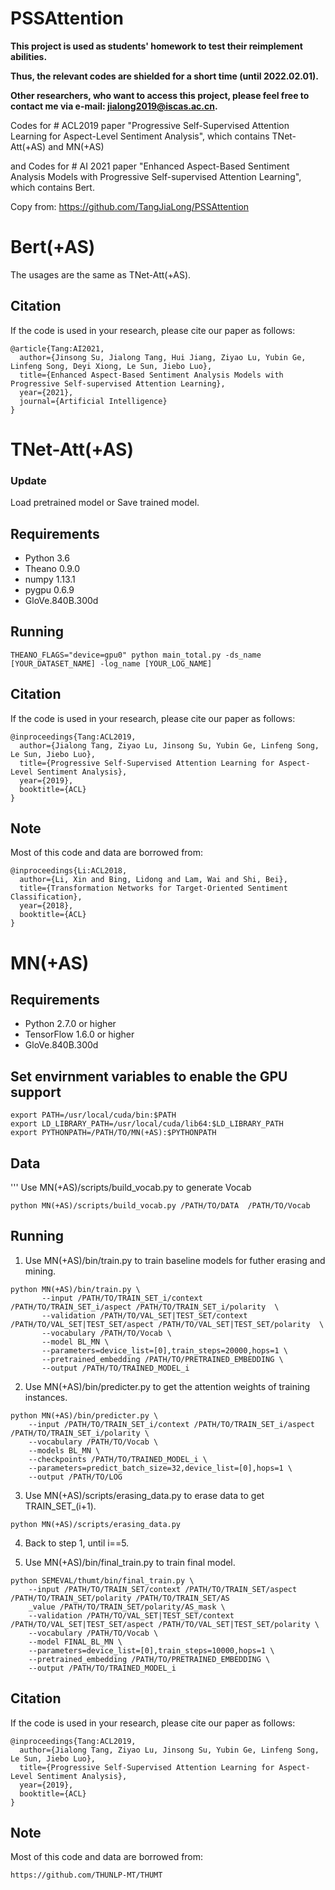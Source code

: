 # PSSAttention

**This project is used as students' homework to test their reimplement abilities.**

**Thus, the relevant codes are shielded for a short time (until 2022.02.01).**

**Other researchers, who want to access this project, please feel free to contact me via e-mail: jialong2019@iscas.ac.cn.**


Codes for # ACL2019 paper "Progressive Self-Supervised Attention Learning for Aspect-Level Sentiment Analysis", which contains TNet-Att(+AS) and MN(+AS)

and Codes for # AI 2021 paper "Enhanced Aspect-Based Sentiment Analysis Models with Progressive Self-supervised Attention Learning", which contains Bert.

Copy from: https://github.com/TangJiaLong/PSSAttention

# Bert(+AS)
The usages are the same as TNet-Att(+AS). 

## Citation
If the code is used in your research, please cite our paper as follows:
```
@article{Tang:AI2021,
  author={Jinsong Su, Jialong Tang, Hui Jiang, Ziyao Lu, Yubin Ge, Linfeng Song, Deyi Xiong, Le Sun, Jiebo Luo},
  title={Enhanced Aspect-Based Sentiment Analysis Models with Progressive Self-supervised Attention Learning},
  year={2021},
  journal={Artificial Intelligence}
}
```

# TNet-Att(+AS)

### Update
Load pretrained model or Save trained model.

## Requirements
* Python 3.6
* Theano 0.9.0
* numpy 1.13.1
* pygpu 0.6.9
* GloVe.840B.300d

## Running
```
THEANO_FLAGS="device=gpu0" python main_total.py -ds_name [YOUR_DATASET_NAME] -log_name [YOUR_LOG_NAME]
```

## Citation
If the code is used in your research, please cite our paper as follows:
```
@inproceedings{Tang:ACL2019,
  author={Jialong Tang, Ziyao Lu, Jinsong Su, Yubin Ge, Linfeng Song, Le Sun, Jiebo Luo},
  title={Progressive Self-Supervised Attention Learning for Aspect-Level Sentiment Analysis},
  year={2019},
  booktitle={ACL}
}
```

## Note
Most of this code and data are borrowed from:
```
@inproceedings{Li:ACL2018,
  author={Li, Xin and Bing, Lidong and Lam, Wai and Shi, Bei},
  title={Transformation Networks for Target-Oriented Sentiment Classification},
  year={2018},
  booktitle={ACL}
}
```

# MN(+AS)

## Requirements
* Python 2.7.0 or higher
* TensorFlow 1.6.0 or higher
* GloVe.840B.300d

## Set envirnment variables to enable the GPU support
```
export PATH=/usr/local/cuda/bin:$PATH
export LD_LIBRARY_PATH=/usr/local/cuda/lib64:$LD_LIBRARY_PATH
export PYTHONPATH=/PATH/TO/MN(+AS):$PYTHONPATH
```

## Data
'''
Use MN(+AS)/scripts/build_vocab.py to generate Vocab
```
python MN(+AS)/scripts/build_vocab.py /PATH/TO/DATA  /PATH/TO/Vocab 
```

## Running

1. Use MN(+AS)/bin/train.py to train baseline models for futher erasing and mining.
```
python MN(+AS)/bin/train.py \
       --input /PATH/TO/TRAIN_SET_i/context /PATH/TO/TRAIN_SET_i/aspect /PATH/TO/TRAIN_SET_i/polarity  \
       --validation /PATH/TO/VAL_SET|TEST_SET/context /PATH/TO/VAL_SET|TEST_SET/aspect /PATH/TO/VAL_SET|TEST_SET/polarity  \
       --vocabulary /PATH/TO/Vocab \
       --model BL_MN \
       --parameters=device_list=[0],train_steps=20000,hops=1 \
       --pretrained_embedding /PATH/TO/PRETRAINED_EMBEDDING \
       --output /PATH/TO/TRAINED_MODEL_i
```
2. Use MN(+AS)/bin/predicter.py to get the attention weights of training instances.
```
python MN(+AS)/bin/predicter.py \
    --input /PATH/TO/TRAIN_SET_i/context /PATH/TO/TRAIN_SET_i/aspect /PATH/TO/TRAIN_SET_i/polarity \
    --vocabulary /PATH/TO/Vocab \
    --models BL_MN \
    --checkpoints /PATH/TO/TRAINED_MODEL_i \
    --parameters=predict_batch_size=32,device_list=[0],hops=1 \
    --output /PATH/TO/LOG
```
3. Use MN(+AS)/scripts/erasing_data.py to erase data to get TRAIN_SET_(i+1).
```
python MN(+AS)/scripts/erasing_data.py
```
4. Back to step 1, until i==5.

5. Use MN(+AS)/bin/final_train.py to train final model.
```
python SEMEVAL/thumt/bin/final_train.py \
    --input /PATH/TO/TRAIN_SET/context /PATH/TO/TRAIN_SET/aspect /PATH/TO/TRAIN_SET/polarity /PATH/TO/TRAIN_SET/AS
    _value /PATH/TO/TRAIN_SET/polarity/AS_mask \
    --validation /PATH/TO/VAL_SET|TEST_SET/context /PATH/TO/VAL_SET|TEST_SET/aspect /PATH/TO/VAL_SET|TEST_SET/polarity \
    --vocabulary /PATH/TO/Vocab \
    --model FINAL_BL_MN \
    --parameters=device_list=[0],train_steps=10000,hops=1 \
    --pretrained_embedding /PATH/TO/PRETRAINED_EMBEDDING \
    --output /PATH/TO/TRAINED_MODEL_i
```

## Citation
If the code is used in your research, please cite our paper as follows:
```
@inproceedings{Tang:ACL2019,
  author={Jialong Tang, Ziyao Lu, Jinsong Su, Yubin Ge, Linfeng Song, Le Sun, Jiebo Luo},
  title={Progressive Self-Supervised Attention Learning for Aspect-Level Sentiment Analysis},
  year={2019},
  booktitle={ACL}
}
```

## Note
Most of this code and data are borrowed from:
```
https://github.com/THUNLP-MT/THUMT
```
